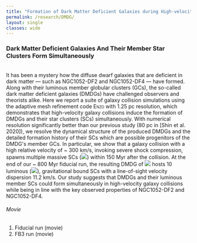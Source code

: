 ```yaml
---
title: "Formation of Dark Matter Deficient Galaxies during High-velocity Galaxy Collisions"
permalink: /research/DMDG/
layout: single
classes: wide
---
```


### Dark Matter Deficient Galaxies And Their Member Star Clusters Form Simultaneously
<br/>
It has been a mystery how the diffuse dwarf galaxies that are deficient in dark matter — such as NGC1052-DF2 and NGC1052-DF4 — have formed. Along with their luminous member globular clusters (GCs), the so-called dark matter deficient galaxies (DMDGs) have challenged observers and theorists alike. Here we report a suite of galaxy collision simulations using the adaptive mesh refinement code <span style="font-variant:small-caps;">Enzo</span> with 1.25 pc resolution, which demonstrates that high-velocity galaxy collisions induce the formation of DMDGs and their star clusters (SCs) simultaneously. With numerical resolution significantly better than our previous study (80 pc in <a href="https://ui.adsabs.harvard.edu/abs/2020ApJ...899...25S/abstract" style="text-decoration:none">[Shin et al. 2020]</a>), we resolve the dynamical structure of the produced DMDGs and the detailed formation history of their SCs which are possible progenitors of the DMDG's member GCs. 
In particular, we show that a galaxy collision with a high relative velocity of ~ 300 km/s, invoking severe shock compression, spawns multiple massive SCs (<img src="https://render.githubusercontent.com/render/math?math=\gtrsim 10^{6}\,{\rm M}_{\odot}">) within 150 Myr after the collision. At the end of our ~ 800 Myr fiducial run, the resulting DMDG of <img src="https://render.githubusercontent.com/render/math?math=M_{\star} \simeq 3.5 \times 10^{8}\,{\rm M}_{\odot}"> hosts 10 luminous (<img src="https://render.githubusercontent.com/render/math?math=M_{V} \lesssim -8.5\,{\rm {mag}}">), gravitational bound SCs with a line-of-sight velocity dispersion 11.2 km/s. Our study suggests that DMDGs and their luminous member SCs could form simultaneously in high-velocity galaxy collisions while being in line with the key observed properties of NGC1052-DF2 and NGC1052-DF4.
<br/>

###### Movie

1. Fiducial run (<a href="https://drive.google.com/file/d/1hLBW_FEbRB6MFRxjE1RyllMIYXt_2Wm1/view?usp=sharing" style="text-decoration:none" target="_blank">movie</a>)
2. FB3 run (<a href="https://drive.google.com/file/d/1hLBW_FEbRB6MFRxjE1RyllMIYXt_2Wm1/view?usp=sharing" style="text-decoration:none" target="_blank">movie</a>)
